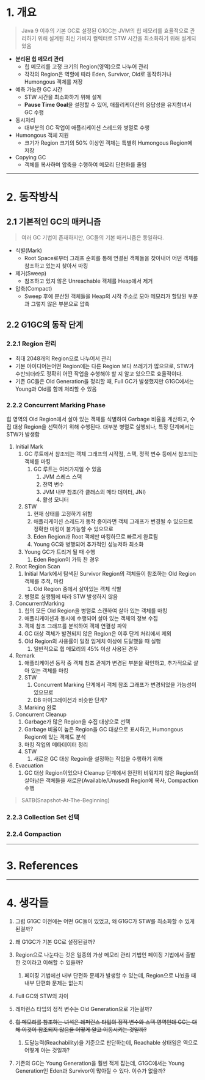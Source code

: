 # 1. 개요
> Java 9 이후의 기본 GC로 설정된 G1GC는 JVM의 힙 메모리를 효율적으로 관리하기 위해 설계된 최신 가비지 컬렉터로 STW 시간을 최소화하기 위해 설계되었음

- **분리된 힙 메모리 관리**
	- 힙 메모리를 고정 크기의 Region(영역)으로 나누어 관리
	- 각각의 Region은 역할에 따라 Eden, Survivor, Old로 동작하거나 Humongous 객체를 저장
- 예측 가능한 GC 시간
	- STW 시간을 최소화하기 위해 설계
	- **Pause Time Goal**을 설정할 수 있어, 애플리케이션의 응답성을 유지함녀서 GC 수행
- 동시처리
	- 대부분의 GC 작업이 애플리케이션 스레드와 병렬로 수행
- Humongous 객체 지원
	- 크기가 Region 크기의 50% 이상인 객체는 특별히 Humongous Region에 저장
- Copying GC
	- 객체를 복사하며 압축을 수행하여 메모리 단편화를 줄임


---
# 2. 동작방식

## 2.1 기본적인 GC의 매커니즘

> 여러 GC 기법이 존재하지만, GC들의 기본 매커니즘은 동일하다.

- 식별(Mark)
	- Root Space로부터 그래프 순회를 통해 연결된 객체들을 찾아내어 어떤 객체를 참조하고 있는지 찾아서 마킹
- 제거(Sweep)
	- 참조하고 있지 않은 Unreachable 객체를 Heap에서 제거
- 압축(Compact)
	- Sweep 후에 분산된 객체들을 Heap의 시작 주소로 모아 메모리가 할당된 부분과 그렇지 않은 부분으로 압축

## 2.2 G1GC의 동작 단계

### 2.2.1 Region 관리
- 최대 2048개의 Region으로 나누어서 관리
- 기본 아이디어는어떤 Region에는 다른 Region 보다 쓰레기가 많으므로, STW가 수반되더라도 정확히 어떤 작업을 수행해야 할 지 알고 있으므로 효율적이다.
- 기존 GC들은 Old Generation을 정리할 때, Full GC가 발생했지만 G1GC에서는 Young과 Old를 함께 처리할 수 있음

### 2.2.2 Concurrent Marking Phase
힙 영역의 Old Region에서 살아 있는 객체를 식별하여 Garbage 비율을 계산하고, 수집 대상 Region을 선택하기 위해 수행된다. 대부분 병렬로 실행되나, 특정 단계에서는 STW가 발생함
1. Initial Mark
	1. GC 루트에서 참조되는 객체 그래프의 시작점, 스택, 정적 변수 등에서 참조되는 객체를 마킹
		1. GC 루트는 여러가지일 수 있음
			1. JVM 스레스 스택
			2. 전역 변수
			3. JVM 내부 참조(각 클래스의 메타 데이터, JNI)
			4. 활성 모니터
	2. STW
		1. 현재 상태를 고정하기 위함
		2. 애플리케이션 스레드가 동작 중이라면 객체 그래프가 변경될 수 있으므로 정확한 마킹이 불가능할 수 있으므로
		3. Eden Region과 Root 객체만 마킹하므로 빠르게 완료됨
		4. Young GC와 병행되어 추가적인 성능저하 최소화
	3. Young GC가 트리거 될 때 수행
		1. Eden Region이 가득 찬 경우
2. Root Region Scan
	1. Initial Mark에서 탐색된 Survivor Region의 객체들이 참조하는 Old Region 객체를 추적, 마킹
		1. Old Region 중에서 살아있는 객체 식별
	2. 병렬로 실행됨에 따라 STW 발생하지 않음
3. ConcurrentMarking
	1. 힙의 모든 Old Region을 병렬로 스캔하여 살아 있는 객체를 마킹
	2. 애플리케이션과 동시에 수행되어 살아 있는 객체의 정보 수집
	3. 객체 참조 그래프를 분석하여 객체 연결성 파악
	4. GC 대상 객체가 발견되지 않은 Region은 이후 단계 처리에서 제외
	5. Old Region의 사용률이 일정 임계치 이상에 도달했을 때 실행
		1. 일반적으로 힙 메모리의 45% 이상 사용된 경우
4. Remark
	1. 애플리케이션 동작 중 객체 참조 관계가 변경된 부분을 확인하고, 추가적으로 살아 있는 객체를 마킹
	2. STW
		1. Concurrent Marking 단계에서 객체 참조 그래프가 변경되었을 가능성이 있으므로
		2. DB 마이그레이션과 비슷한 단계?
	3. Marking 완료
5. Concurrent Cleanup
	1. Garbage가 많은 Region을 수집 대상으로 선택
	2. Garbage 비율이 높은 Region을 GC 대상으로 표시하고, Humongous Region에 있는 객체도 분석
	3. 마킹 작업의 메타데이터 정리
	4. STW
		1. 새로운 GC 대상 Regoin을 설정하는 작업을 수행하기 위해
6. Evacuation
	1. GC 대상 Region이었으나 Cleanup 단계에서 완전히 비워지지 않은 Region의 살아남은 객체들을 새로운(Available/Unused) Region에 복사, Compaction 수행


> SATB(Snapshot-At-The-Beginning)


### 2.2.3 Collection Set 선택

### 2.2.4  Compaction





---
# 3. References


---
# 4. 생각들

1. 그럼 G1GC 이전에는 어떤 GC들이 있었고, 왜 G1GC가 STW를 최소화할 수 있게 된걸까?
2. 왜 G1GC가 기본 GC로 설정된걸까?

1. Region으로 나눈다는 것은 일종의 가상 메모리 관리 기법인 페이징 기법에서 출발한 것이라고 이해할 수 있을까?
	1. 페이징 기법에선 내부 단편화 문제가 발생할 수 있는데, Region으로 나눴을 때 내부 단편화 문제는 없는지

1. Full GC와 STW의 차이
2. 레퍼런스 타입의 정적 변수는 Old Generation으로 가는걸까?
3. ~~힙 메모리를 참조하는 녀석은 레퍼런스 타입의 정적 변수와 스택 영역인데 GC는 대체 이것이 참조되지 않음을 어떻게 알고 이동시키는 것일까?~~
	1. 도달능력(Reachability)을 기준으로 판단하는데, Reachable 상태임은 역으로 어떻게 아는 것일까?

1. 기존의 GC는 Young Generation을 훨씬 적게 잡는데, G1GC에서는 Young Generation인 Eden과 Survivor이 많아질 수 있다. 이슈가 없을까?